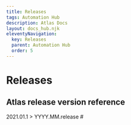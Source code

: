 ```yaml
---
title: Releases
tags: Automation Hub
description: Atlas Docs
layout: docs_hub.njk
eleventyNavigation:
  key: Releases
  parent: Automation Hub
  order: 5
---
```


# Releases


## Atlas release version reference

2021.01.1 > YYYY.MM.release #
